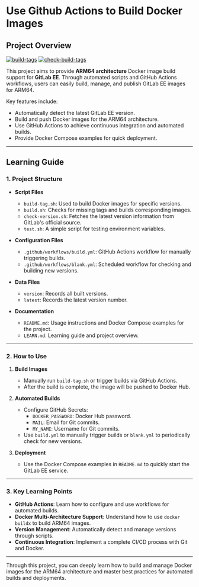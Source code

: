 # Use Github Actions to Build Docker Images

## Project Overview

[![build-tags](https://github.com/gsdukbh/docker-gitlab-ee-arm64/actions/workflows/build.yml/badge.svg)](https://github.com/gsdukbh/docker-gitlab-ee-arm64/actions/workflows/build.yml)   [![check-build-tags](https://github.com/gsdukbh/docker-gitlab-ee-arm64/actions/workflows/blank.yml/badge.svg)](https://github.com/gsdukbh/docker-gitlab-ee-arm64/actions/workflows/blank.yml)


This project aims to provide **ARM64 architecture** Docker image build support for **GitLab EE**. Through automated scripts and GitHub Actions workflows, users can easily build, manage, and publish GitLab EE images for ARM64.

Key features include:
- Automatically detect the latest GitLab EE version.
- Build and push Docker images for the ARM64 architecture.
- Use GitHub Actions to achieve continuous integration and automated builds.
- Provide Docker Compose examples for quick deployment.

---

## Learning Guide

### 1. Project Structure

- **Script Files**
  - `build-tag.sh`: Used to build Docker images for specific versions.
  - `build.sh`: Checks for missing tags and builds corresponding images.
  - `check-version.sh`: Fetches the latest version information from GitLab's official source.
  - `test.sh`: A simple script for testing environment variables.

- **Configuration Files**
  - `.github/workflows/build.yml`: GitHub Actions workflow for manually triggering builds.
  - `.github/workflows/blank.yml`: Scheduled workflow for checking and building new versions.

- **Data Files**
  - `version`: Records all built versions.
  - `latest`: Records the latest version number.

- **Documentation**
  - `README.md`: Usage instructions and Docker Compose examples for the project.
  - `LEARN.md`: Learning guide and project overview.

---

### 2. How to Use

1. **Build Images**
   - Manually run `build-tag.sh` or trigger builds via GitHub Actions.
   - After the build is complete, the image will be pushed to Docker Hub.

2. **Automated Builds**
   - Configure GitHub Secrets:
     - `DOCKER_PASSWORD`: Docker Hub password.
     - `MAIL`: Email for Git commits.
     - `MY_NAME`: Username for Git commits.
   - Use `build.yml` to manually trigger builds or `blank.yml` to periodically check for new versions.

3. **Deployment**
   - Use the Docker Compose examples in `README.md` to quickly start the GitLab EE service.

---

### 3. Key Learning Points

- **GitHub Actions**: Learn how to configure and use workflows for automated builds.
- **Docker Multi-Architecture Support**: Understand how to use `docker buildx` to build ARM64 images.
- **Version Management**: Automatically detect and manage versions through scripts.
- **Continuous Integration**: Implement a complete CI/CD process with Git and Docker.

---

Through this project, you can deeply learn how to build and manage Docker images for the ARM64 architecture and master best practices for automated builds and deployments.

